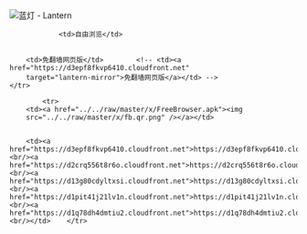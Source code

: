 

<img src="../../raw/master/x/8e0a2b81.c82003be.LanternYellow2.png" alt="蓝灯 - Lantern"/>
<table>
    <tr>
                
                <td>自由浏览</td>
        
        
        <td>免翻墙网页版</td>        <!-- <td><a href="https://d3epf8fkvp6410.cloudfront.net"
        target="lantern-mirror">免翻墙网页版</a></td> -->
    </tr>
    
            <tr>
        <td><a href="../../raw/master/x/FreeBrowser.apk"><img
        src="../../raw/master/x/fb.qr.png" /></a></td>

        
        <td><a href="https://d3epf8fkvp6410.cloudfront.net">https://d3epf8fkvp6410.cloudfront.net</a><br/><a href="https://d2crq556t8r6o.cloudfront.net">https://d2crq556t8r6o.cloudfront.net</a><br/><a href="https://d13g80cdyltxsi.cloudfront.net">https://d13g80cdyltxsi.cloudfront.net</a><br/><a href="https://d1pit41j21lv1n.cloudfront.net">https://d1pit41j21lv1n.cloudfront.net</a><br/><a href="https://d1q78dh4dmtiu2.cloudfront.net">https://d1q78dh4dmtiu2.cloudfront.net</a><br/></td>    </tr>
</table>

